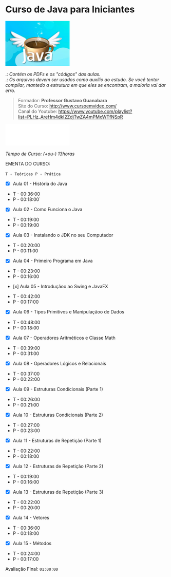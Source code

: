 # Curso de Java para Iniciantes
 
 <img src="./curso-gratis-java.jpg" style="width: 200px;" />

.: *Contém os PDFs e os "códigos" das aulas.*<br>
.: *Os arquivos devem ser usados ​​como auxílio ao estudo. Se você tentar compilar, mantedo a estrutura em que eles se encontram, a maioria vai dar erro.*

> Formador: **Professor Gustavo Guanabara** <br>
> Site do Curso: http://www.cursoemvideo.com/ <br>
> Canal do Youtube: https://www.youtube.com/playlist?list=PLHz_AreHm4dkI2ZdjTwZA4mPMxWTfNSpR

[ <img src="./logo-cev-horizontal.png" style="width: 200px; background-color: #333;" />](https://www.youtube.com/channel/UCrWvhVmt0Qac3HgsjQK62FQ)

*Tempo de Curso: (+ou-) 13horas*
 
 EMENTA DO CURSO: 
 
`T - Teóricas P - Prática`
 
- [x] Aula 01 -  História do Java 
* T - 00:36:00 
* P - 00:18:00`
 
- [x] Aula 02 - Como Funciona o Java 
* T - 00:19:00
* P - 00:19:00

- [x] Aula 03 - Instalando o JDK no seu Computador 
* T - 00:20:00
* P - 00:11:00
 
- [x] Aula 04 - Primeiro Programa em Java 
* T - 00:23:00 
* P - 00:16:00
 
- [x] Aula 05 - Introduçãoo ao Swing e JavaFX 
* T - 00:42:00 
* P - 00:17:00
 
- [x] Aula 06 - Tipos Primitivos e Manipulaçãoo de Dados 
* T - 00:48:00 
* P - 00:18:00
 
- [x] Aula 07 - Operadores Aritméticos e Classe Math 
* T - 00:39:00 
* P - 00:31:00
 
- [x] Aula 08 - Operadores Lógicos e Relacionais 
* T - 00:37:00 
* P - 00:22:00
 
- [x] Aula 09 - Estruturas Condicionais (Parte 1) 
* T - 00:26:00 
* P - 00:21:00

- [x] Aula 10 - Estruturas Condicionais (Parte 2) 
* T - 00:27:00 
* P - 00:23:00
 
- [x] Aula 11 - Estruturas de Repetição (Parte 1) 
* T - 00:22:00 
* P - 00:18:00
 
- [x] Aula 12 - Estruturas de Repetição (Parte 2) 
* T - 00:19:00 
* P - 00:16:00
 
- [x] Aula 13 - Estruturas de Repetição (Parte 3) 
* T - 00:22:00 
* P - 00:20:00
 
- [x] Aula 14 - Vetores  
* T - 00:36:00 
* P - 00:18:00
 
- [x] Aula 15 - Métodos 
* T - 00:24:00 
* P - 00:17:00
 
Avaliação Final: `01:00:00` 

